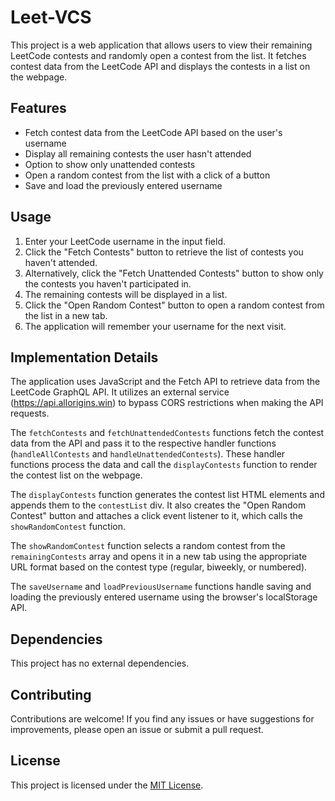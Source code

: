 # Leet-VCS

This project is a web application that allows users to view their remaining LeetCode contests and randomly open a contest from the list. It fetches contest data from the LeetCode API and displays the contests in a list on the webpage.

## Features

- Fetch contest data from the LeetCode API based on the user's username
- Display all remaining contests the user hasn't attended
- Option to show only unattended contests
- Open a random contest from the list with a click of a button
- Save and load the previously entered username

## Usage

1. Enter your LeetCode username in the input field.
2. Click the "Fetch Contests" button to retrieve the list of contests you haven't attended.
3. Alternatively, click the "Fetch Unattended Contests" button to show only the contests you haven't participated in.
4. The remaining contests will be displayed in a list.
5. Click the "Open Random Contest" button to open a random contest from the list in a new tab.
6. The application will remember your username for the next visit.

## Implementation Details

The application uses JavaScript and the Fetch API to retrieve data from the LeetCode GraphQL API. It utilizes an external service (https://api.allorigins.win) to bypass CORS restrictions when making the API requests.

The `fetchContests` and `fetchUnattendedContests` functions fetch the contest data from the API and pass it to the respective handler functions (`handleAllContests` and `handleUnattendedContests`). These handler functions process the data and call the `displayContests` function to render the contest list on the webpage.

The `displayContests` function generates the contest list HTML elements and appends them to the `contestList` div. It also creates the "Open Random Contest" button and attaches a click event listener to it, which calls the `showRandomContest` function.

The `showRandomContest` function selects a random contest from the `remainingContests` array and opens it in a new tab using the appropriate URL format based on the contest type (regular, biweekly, or numbered).

The `saveUsername` and `loadPreviousUsername` functions handle saving and loading the previously entered username using the browser's localStorage API.

## Dependencies

This project has no external dependencies.

## Contributing

Contributions are welcome! If you find any issues or have suggestions for improvements, please open an issue or submit a pull request.

## License

This project is licensed under the [MIT License](LICENSE).
